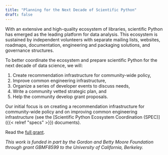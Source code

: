 ```yaml
---
title: "Planning for the Next Decade of Scientific Python"
draft: false
---
```


With an extensive and high-quality ecosystem of libraries, scientific Python
has emerged as the leading platform for data analysis.
This ecosystem is sustained by independent volunteers with separate mailing
lists, websites, roadmaps, documentation, engineering and packaging solutions,
and governance structures.

To better coordinate the ecosystem and prepare scientific Python
for the next decade of data science, we will:

1. Create recommendation infrastructure for community-wide policy,
2. Improve common engineering infrastructure,
3. Organize a series of developer events to discuss needs,
4. Write a community vetted strategic plan, and
5. Help the community develop grant proposals.

Our initial focus is on creating a recommendation infrastructure for
community-wide policy and on improving common engineering infrastructure (see
the [Scientific Python Ecosystem Coordination (SPEC)]({{< relref "specs" >}})
documents).

Read the [full grant](../doc/scientific-python-planning-grant-2020.pdf).

_This work is funded in part by the Gordon and Betty Moore Foundation through
grant GBMF8599 to the University of California, Berkeley._
